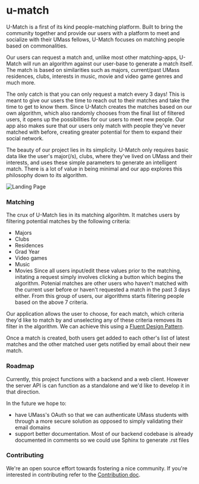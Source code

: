 # u-match

U-Match is a first of its kind people-matching platform. Built to bring the community together and provide our users with a platform to meet and socialize with their UMass fellows, U-Match focuses on matching people based on commonalities.

Our users can request a match and, unlike most other matching-apps, U-Match will run an algorithm against our user-base to generate a match itself. The match is based on similarities such as majors, current/past UMass residences, clubs, interests in music, movie and video game genres and much more.

The only catch is that you can only request a match every 3 days! This is meant to give our users the time to reach out to their matches and take the time to get to know them. Since U-Match creates the matches based on our own algorithm, which also randomly chooses from the final list of filtered users, it opens up the possibilities for our users to meet new people. Our app also makes sure that our users only match with people they've never matched with before, creating greater potential for them to expand their social network.

The beauty of our project lies in its simplicity. U-Match only requires basic data like the user's major(/s), clubs, where they've lived on UMass and their interests, and uses 
these simple parameters to generate an intelligent match. There is a lot of value in being minimal and our app explores this philosophy down to its algorithm.

![Landing Page](https://i.imgur.com/NW9Zdip.png)

### Matching

The crux of U-Match lies in its matching algorihtm. It matches users by filtering potential matches by the following criteria:
- Majors
- Clubs
- Residences
- Grad Year
- Video games
- Music
- Movies
Since all users input/edit these values prior to the matching, initating a request simply involves clicking a button which begins the algorithm. Potenial matches are other users who haven't matched with the current user before or haven't requested a match in the past 3 days either. From this group of users, our algorithms starts filtering people based on the above 7 criteria.

Our application allows the user to choose, for each match, which criteria they'd like to match by and unselecting any of these criteria removes its filter in the algorithm. We can achieve this using a [Fluent Design Pattern](https://en.wikipedia.org/wiki/Fluent_interface).

Once a match is created, both users get added to each other's list of latest matches and the other matched user gets notified by email about their new match.

### Roadmap

Currently, this project functions with a backend and a web client. However the server API is can function as a standalone and we'd like to develop it in that direction.

In the future we hope to:
- have UMass's OAuth so that we can authenticate UMass students with through a more secure solution as opposed to simply validating their email domains
- support better documentation. Most of our backend codebase is already documented in comments so we could use Sphinx to generate .rst files

### Contributing

We're an open source effort towards fostering a nice community. If you're interested in contributing refer to the [Contribution doc](https://github.com/Saakshaat/umass-match/blob/main/CONTRIBUTING.md).
